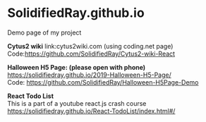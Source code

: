 # SolidifiedRay.github.io
Demo page of my project

**Cytus2 wiki**
link:cytus2wiki.com (using coding.net page)
Code:https://github.com/SolidifiedRay/Cytus2-wiki-React


**Halloween H5 Page: (please open with phone)**  
https://solidifiedray.github.io/2019-Halloween-H5-Page/  
Code: https://github.com/SolidifiedRay/Halloween-H5Page-Demo  
   
   
**React Todo List**  
This is a part of a youtube react.js crash course   
https://solidifiedray.github.io/React-TodoList/index.html#/  

